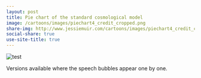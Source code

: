 ```yaml
---
layout: post
title: Pie chart of the standard cosmological model
image: /cartoons/images/piechart4_credit_cropped.png
share-img: http://www.jessiemuir.com/cartoons/images/piechart4_credit_cropped.png
social-share: true
use-site-title: true
---
```


![test](/cartoons/images/piechart4_credit_cropped.png)

Versions available where the speech bubbles appear one by one. 
